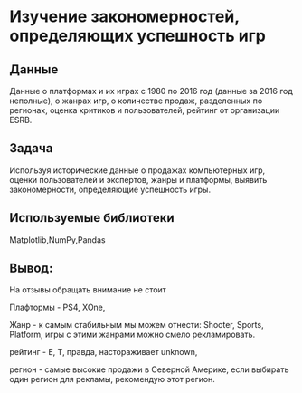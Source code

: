 # Изучение закономерностей, определяющих успешность игр


## Данные

Данные о платформах и их играх с 1980 по 2016 год (данные за 2016 год неполные), о жанрах игр, о количестве продаж, разделенных по регионах, оценка критиков и пользователей, рейтинг от организации ESRB. 

## Задача

Используя исторические данные о продажах компьютерных игр, оценки пользователей и экспертов, жанры и платформы, выявить закономерности, определяющие успешность игры.

## Используемые библиотеки
Matplotlib,NumPy,Pandas

## Вывод:
На отзывы обращать внимание не стоит

Плафтормы - PS4, XOne, 

Жанр - к самым стабильным мы можем отнести: Shooter, Sports, Platform, игры с этими жанрами можно смело рекламировать.

рейтинг - E, T, правда, настораживает unknown, 

регион - самые высокие продажи в Северной Америке, если выбирать один регион для рекламы, рекомендую этот регион. 
